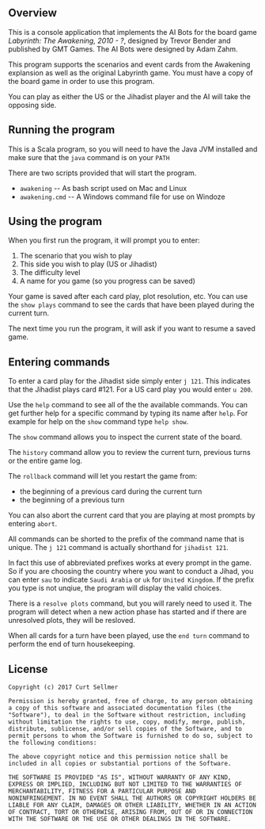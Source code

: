 ## Overview
This is a console application that implements the AI Bots for the board game
*Labyrinth: The Awakening, 2010 - ?*, designed by Trevor Bender and published by GMT Games.
The AI Bots were designed by Adam Zahm.

This program supports the scenarios and event cards from the Awakening explansion as
well as the original Labyrinth game. You must have a copy of the board game in order 
to use this program.

You can play as either the US or the Jihadist player and the AI will take the opposing side.

## Running the program

This is a Scala program, so you will need to have the Java JVM installed and make sure that
the `java` command is on your `PATH`

There are two scripts provided that will start the program.

* `awakening` -- As bash script used on Mac and Linux
* `awakening.cmd` -- A Windows command file for use on Windoze

## Using the program

When you first run the program, it will prompt you to enter:

1. The scenario that you wish to play
2. This side you wish to play (US or Jihadist)
3. The difficulty level
4. A name for you game (so you progress can be saved)

Your game is saved after each card play, plot resolution, etc.  You can use the 
`show plays` command to see the cards that have been played during the current turn.

The next time you run the program, it will ask if you want to resume a saved game.

## Entering commands
To enter a card play for the Jihadist side simply enter `j 121`.  This indicates that the
Jihadist plays card #121.  For a US card play you would enter `u 200`.

Use the `help` command to see all of the the available commands.  You can get further help for 
a specific command by typing its name after `help`. For example for help on the `show` 
command type `help show`.

The `show` command allows you to inspect the current state of the board.

The `history` command allow you to review the current turn, previous turns or the 
entire game log.

The `rollback` command will let you restart the game from:

* the beginning of a previous card during the current turn
* the beginning of a previous turn

You can also abort the current card that you are playing at most prompts by entering `abort`.


All commands can be shorted to the prefix of the command name that is unique.  The `j 121` 
command is actually shorthand for `jihadist 121`.

In fact this use of abbreviated prefixes works at every prompt in the game.  So if you are
choosing the country where you want to conduct a Jihad, you can enter `sau` to indicate 
`Saudi Arabia` or `uk` for `United Kingdom`.  If the prefix you type is not unqiue, the 
program will display the valid choices.

There is a `resolve plots` command, but you will rarely need to used it.  The program will
detect when a new action phase has started and if there are unresolved plots, they will be
resloved.

When all cards for a turn have been played, use the `end turn` command to perform the
end of turn housekeeping.

## License

    Copyright (c) 2017 Curt Sellmer
    
    Permission is hereby granted, free of charge, to any person obtaining
    a copy of this software and associated documentation files (the
    "Software"), to deal in the Software without restriction, including
    without limitation the rights to use, copy, modify, merge, publish,
    distribute, sublicense, and/or sell copies of the Software, and to
    permit persons to whom the Software is furnished to do so, subject to
    the following conditions:
    
    The above copyright notice and this permission notice shall be
    included in all copies or substantial portions of the Software.
    
    THE SOFTWARE IS PROVIDED "AS IS", WITHOUT WARRANTY OF ANY KIND,
    EXPRESS OR IMPLIED, INCLUDING BUT NOT LIMITED TO THE WARRANTIES OF
    MERCHANTABILITY, FITNESS FOR A PARTICULAR PURPOSE AND
    NONINFRINGEMENT. IN NO EVENT SHALL THE AUTHORS OR COPYRIGHT HOLDERS BE
    LIABLE FOR ANY CLAIM, DAMAGES OR OTHER LIABILITY, WHETHER IN AN ACTION
    OF CONTRACT, TORT OR OTHERWISE, ARISING FROM, OUT OF OR IN CONNECTION
    WITH THE SOFTWARE OR THE USE OR OTHER DEALINGS IN THE SOFTWARE.
